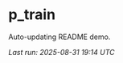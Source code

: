 # p_train

Auto-updating README demo.

<!--START_SECTION:status-->
_Last run: 2025-08-31 19:14 UTC_
<!--END_SECTION:status-->












































































































































































































































































